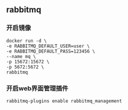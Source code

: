 ## rabbitmq



### 开启镜像

```
docker run -d \
-e RABBITMQ_DEFAULT_USER=user \
-e RABBITMQ_DEFAULT_PASS=123456 \
--name mq \
-p 15672:15672 \
-p 5672:5672 \
rabbitmq
```



### 开启web界面管理插件

```
rabbitmq-plugins enable rabbitmq_management
```

